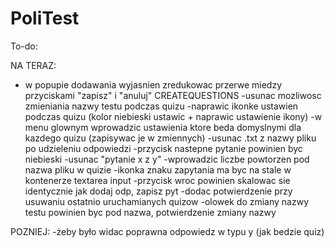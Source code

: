 # PoliTest
To-do:

NA TERAZ:
- w popupie dodawania wyjasnien zredukowac przerwe miedzy przyciskami "zapisz" i "anuluj"  CREATEQUESTIONS
-usunac mozliwosc zmieniania nazwy testu podczas quizu
-naprawic ikonke ustawien podczas quizu (kolor niebieski ustawic + naprawic ustawienie ikony)
-w menu glownym wprowadzic ustawienia ktore beda domyslnymi dla kazdego quizu (zapisywac je w zmiennych)
-usunac .txt z nazwy pliku po udzieleniu odpowiedzi
-przycisk nastepne pytanie powinien byc niebieski
-usunac "pytanie x z y"
-wprowadzic liczbe powtorzen pod nazwa pliku w quizie
-ikonka znaku zapytania ma byc na stale w kontenerze textarea input 
-przycisk wroc powinien skalowac sie identycznie jak dodaj odp, zapisz pyt
-dodac potwierdzenie przy usuwaniu ostatnio uruchamianych quizow
-olowek do zmiany nazwy testu powinien byc pod nazwa, potwierdzenie zmiany nazwy

POZNIEJ:
-żeby było widac poprawna odpowiedz w typu y (jak bedzie quiz)
